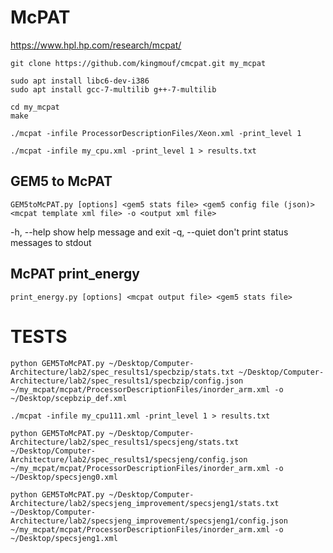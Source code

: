 # McPAT

https://www.hpl.hp.com/research/mcpat/


```
git clone https://github.com/kingmouf/cmcpat.git my_mcpat

sudo apt install libc6-dev-i386
sudo apt install gcc-7-multilib g++-7-multilib

cd my_mcpat
make
```

```
./mcpat -infile ProcessorDescriptionFiles/Xeon.xml -print_level 1

./mcpat -infile my_cpu.xml -print_level 1 > results.txt
```

## GEM5 to McPAT
```
GEM5toMcPAT.py [options] <gem5 stats file> <gem5 config file (json)> <mcpat template xml file> -o <output xml file>
```
-h, --help	show help message and exit
-q, --quiet	don't print status messages to stdout

## McPAT print_energy

```
print_energy.py [options] <mcpat output file> <gem5 stats file> 
```

# TESTS

```
python GEM5ToMcPAT.py ~/Desktop/Computer-Architecture/lab2/spec_results1/specbzip/stats.txt ~/Desktop/Computer-Architecture/lab2/spec_results1/specbzip/config.json ~/my_mcpat/mcpat/ProcessorDescriptionFiles/inorder_arm.xml -o ~/Desktop/scepbzip_def.xml

./mcpat -infile my_cpu111.xml -print_level 1 > results.txt
```


```
python GEM5ToMcPAT.py ~/Desktop/Computer-Architecture/lab2/spec_results1/specsjeng/stats.txt ~/Desktop/Computer-Architecture/lab2/spec_results1/specsjeng/config.json ~/my_mcpat/mcpat/ProcessorDescriptionFiles/inorder_arm.xml -o ~/Desktop/specsjeng0.xml

python GEM5ToMcPAT.py ~/Desktop/Computer-Architecture/lab2/specsjeng_improvement/specsjeng1/stats.txt ~/Desktop/Computer-Architecture/lab2/specsjeng_improvement/specsjeng1/config.json ~/my_mcpat/mcpat/ProcessorDescriptionFiles/inorder_arm.xml -o ~/Desktop/specsjeng1.xml



```


